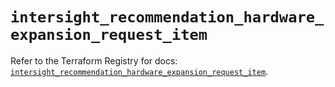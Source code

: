 # `intersight_recommendation_hardware_expansion_request_item`

Refer to the Terraform Registry for docs: [`intersight_recommendation_hardware_expansion_request_item`](https://registry.terraform.io/providers/ciscodevnet/intersight/1.0.71/docs/resources/recommendation_hardware_expansion_request_item).
